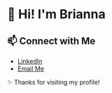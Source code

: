 # 👋 Hi! I'm Brianna

## 📫 Connect with Me
- [LinkedIn](https://www.linkedin.com/in/brianna-sarah-alexis-agbunag-41b087310)
- [Email Me](mailto:briannaagbunag@yahoo.com?subject=Hello%20Bri&body=I%20saw%20your%20GitHub%20profile!)

✨ Thanks for visiting my profile!
